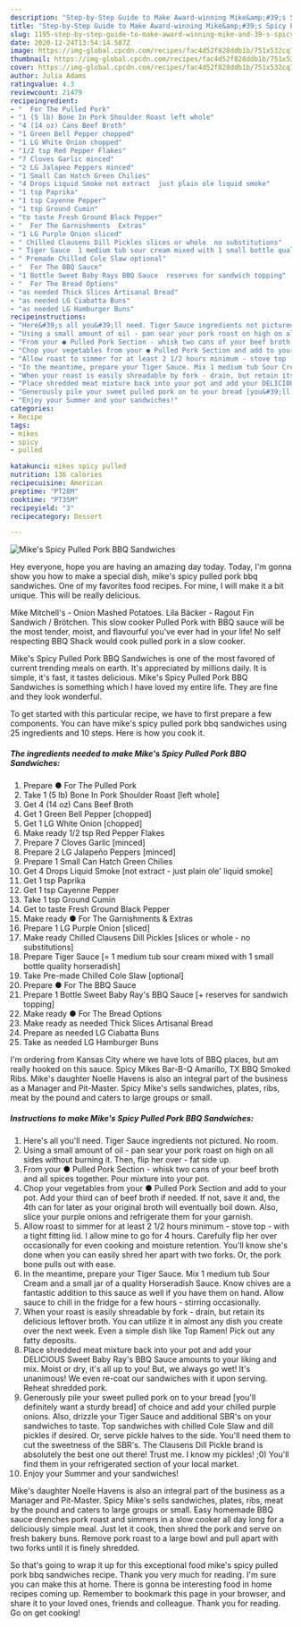 ```yaml
---
description: "Step-by-Step Guide to Make Award-winning Mike&amp;#39;s Spicy Pulled Pork BBQ Sandwiches"
title: "Step-by-Step Guide to Make Award-winning Mike&amp;#39;s Spicy Pulled Pork BBQ Sandwiches"
slug: 1195-step-by-step-guide-to-make-award-winning-mike-and-39-s-spicy-pulled-pork-bbq-sandwiches
date: 2020-12-24T13:54:14.587Z
image: https://img-global.cpcdn.com/recipes/fac4d52f828ddb1b/751x532cq70/mikes-spicy-pulled-pork-bbq-sandwiches-recipe-main-photo.jpg
thumbnail: https://img-global.cpcdn.com/recipes/fac4d52f828ddb1b/751x532cq70/mikes-spicy-pulled-pork-bbq-sandwiches-recipe-main-photo.jpg
cover: https://img-global.cpcdn.com/recipes/fac4d52f828ddb1b/751x532cq70/mikes-spicy-pulled-pork-bbq-sandwiches-recipe-main-photo.jpg
author: Julia Adams
ratingvalue: 4.3
reviewcount: 21479
recipeingredient:
- "  For The Pulled Pork"
- "1 (5 lb) Bone In Pork Shoulder Roast left whole"
- "4 (14 oz) Cans Beef Broth"
- "1 Green Bell Pepper chopped"
- "1 LG White Onion chopped"
- "1/2 tsp Red Pepper Flakes"
- "7 Cloves Garlic minced"
- "2 LG Jalapeo Peppers minced"
- "1 Small Can Hatch Green Chilies"
- "4 Drops Liquid Smoke not extract  just plain ole liquid smoke"
- "1 tsp Paprika"
- "1 tsp Cayenne Pepper"
- "1 tsp Ground Cumin"
- "to taste Fresh Ground Black Pepper"
- "  For The Garnishments  Extras"
- "1 LG Purple Onion sliced"
- " Chilled Clausens Dill Pickles slices or whole  no substitutions"
- " Tiger Sauce  1 medium tub sour cream mixed with 1 small bottle quality horseradish"
- " Premade Chilled Cole Slaw optional"
- "  For The BBQ Sauce"
- "1 Bottle Sweet Baby Rays BBQ Sauce  reserves for sandwich topping"
- "  For The Bread Options"
- "as needed Thick Slices Artisanal Bread"
- "as needed LG Ciabatta Buns"
- "as needed LG Hamburger Buns"
recipeinstructions:
- "Here&#39;s all you&#39;ll need. Tiger Sauce ingredients not pictured. No room."
- "Using a small amount of oil - pan sear your pork roast on high on all sides without burning it. Then, flip her over - fat side up."
- "From your ● Pulled Pork Section - whisk two cans of your beef broth and all spices together. Pour mixture into your pot."
- "Chop your vegetables from your ● Pulled Pork Section and add to your pot. Add your third can of beef broth if needed. If not, save it and, the 4th can for later as your original broth will eventually boil down. Also, slice your purple onions and refrigerate them for your garnish."
- "Allow roast to simmer for at least 2 1/2 hours minimum - stove top - with a tight fitting lid. I allow mine to go for 4 hours. Carefully flip her over occasionally for even cooking and moisture retention. You&#39;ll know she&#39;s done when you can easily shred her apart with two forks. Or, the pork bone pulls out with ease."
- "In the meantime, prepare your Tiger Sauce. Mix 1 medium tub Sour Cream and a small jar of a quality Horseradish Sauce. Know chives are a fantastic addition to this sauce as well if you have them on hand. Allow sauce to chill in the fridge for a few hours - stirring occasionally."
- "When your roast is easily shreadable by fork - drain, but retain its delicious leftover broth. You can utilize it in almost any dish you create over the next week. Even a simple dish like Top Ramen! Pick out any fatty deposits."
- "Place shredded meat mixture back into your pot and add your DELICIOUS Sweet Baby Ray&#39;s BBQ Sauce amounts to your liking and mix. Moist or dry, it&#39;s all up to you! But, we always go wet! It&#39;s unanimous! We even re-coat our sandwiches with it upon serving. Reheat shredded pork."
- "Generously pile your sweet pulled pork on to your bread [you&#39;ll definitely want a sturdy bread] of choice and add your chilled purple onions. Also, drizzle your Tiger Sauce and additional SBR&#39;s on your sandwiches to taste. Top sandwiches with chilled Cole Slaw and dill pickles if desired. Or, serve pickle halves to the side. You&#39;ll need them to cut the sweetness of the SBR&#39;s. The Clausens Dill Pickle brand is absolutely the best one out there! Trust me. I know my pickles! ;0) You&#39;ll find them in your refrigerated section of your local market."
- "Enjoy your Summer and your sandwiches!"
categories:
- Recipe
tags:
- mikes
- spicy
- pulled

katakunci: mikes spicy pulled 
nutrition: 136 calories
recipecuisine: American
preptime: "PT28M"
cooktime: "PT35M"
recipeyield: "3"
recipecategory: Dessert

---
```



![Mike&#39;s Spicy Pulled Pork BBQ Sandwiches](https://img-global.cpcdn.com/recipes/fac4d52f828ddb1b/751x532cq70/mikes-spicy-pulled-pork-bbq-sandwiches-recipe-main-photo.jpg)

Hey everyone, hope you are having an amazing day today. Today, I'm gonna show you how to make a special dish, mike&#39;s spicy pulled pork bbq sandwiches. One of my favorites food recipes. For mine, I will make it a bit unique. This will be really delicious.

Mike Mitchell&#39;s - Onion Mashed Potatoes. Lila Bäcker - Ragout Fin Sandwich / Brötchen. This slow cooker Pulled Pork with BBQ sauce will be the most tender, moist, and flavourful you&#39;ve ever had in your life! No self respecting BBQ Shack would cook pulled pork in a slow cooker.

Mike&#39;s Spicy Pulled Pork BBQ Sandwiches is one of the most favored of current trending meals on earth. It's appreciated by millions daily. It is simple, it's fast, it tastes delicious. Mike&#39;s Spicy Pulled Pork BBQ Sandwiches is something which I have loved my entire life. They are fine and they look wonderful.


To get started with this particular recipe, we have to first prepare a few components. You can have mike&#39;s spicy pulled pork bbq sandwiches using 25 ingredients and 10 steps. Here is how you cook it.

<!--inarticleads1-->

##### The ingredients needed to make Mike&#39;s Spicy Pulled Pork BBQ Sandwiches:

1. Prepare  ● For The Pulled Pork
1. Take 1 (5 lb) Bone In Pork Shoulder Roast [left whole]
1. Get 4 (14 oz) Cans Beef Broth
1. Get 1 Green Bell Pepper [chopped]
1. Get 1 LG White Onion [chopped]
1. Make ready 1/2 tsp Red Pepper Flakes
1. Prepare 7 Cloves Garlic [minced]
1. Prepare 2 LG Jalapeño Peppers [minced]
1. Prepare 1 Small Can Hatch Green Chilies
1. Get 4 Drops Liquid Smoke [not extract - just plain ole&#39; liquid smoke]
1. Get 1 tsp Paprika
1. Get 1 tsp Cayenne Pepper
1. Take 1 tsp Ground Cumin
1. Get to taste Fresh Ground Black Pepper
1. Make ready  ● For The Garnishments &amp; Extras
1. Prepare 1 LG Purple Onion [sliced]
1. Make ready  Chilled Clausens Dill Pickles [slices or whole - no substitutions]
1. Prepare  Tiger Sauce [= 1 medium tub sour cream mixed with 1 small bottle quality horseradish]
1. Take  Pre-made Chilled Cole Slaw [optional]
1. Prepare  ● For The BBQ Sauce
1. Prepare 1 Bottle Sweet Baby Ray&#39;s BBQ Sauce [+ reserves for sandwich topping]
1. Make ready  ● For The Bread Options
1. Make ready as needed Thick Slices Artisanal Bread
1. Prepare as needed LG Ciabatta Buns
1. Take as needed LG Hamburger Buns


I&#39;m ordering from Kansas City where we have lots of BBQ places, but am really hooked on this sauce. Spicy Mikes Bar-B-Q Amarillo, TX BBQ Smoked Ribs. Mike&#39;s daughter Noelle Havens is also an integral part of the business as a Manager and Pit-Master. Spicy Mike&#39;s sells sandwiches, plates, ribs, meat by the pound and caters to large groups or small. 

<!--inarticleads2-->

##### Instructions to make Mike&#39;s Spicy Pulled Pork BBQ Sandwiches:

1. Here&#39;s all you&#39;ll need. Tiger Sauce ingredients not pictured. No room.
1. Using a small amount of oil - pan sear your pork roast on high on all sides without burning it. Then, flip her over - fat side up.
1. From your ● Pulled Pork Section - whisk two cans of your beef broth and all spices together. Pour mixture into your pot.
1. Chop your vegetables from your ● Pulled Pork Section and add to your pot. Add your third can of beef broth if needed. If not, save it and, the 4th can for later as your original broth will eventually boil down. Also, slice your purple onions and refrigerate them for your garnish.
1. Allow roast to simmer for at least 2 1/2 hours minimum - stove top - with a tight fitting lid. I allow mine to go for 4 hours. Carefully flip her over occasionally for even cooking and moisture retention. You&#39;ll know she&#39;s done when you can easily shred her apart with two forks. Or, the pork bone pulls out with ease.
1. In the meantime, prepare your Tiger Sauce. Mix 1 medium tub Sour Cream and a small jar of a quality Horseradish Sauce. Know chives are a fantastic addition to this sauce as well if you have them on hand. Allow sauce to chill in the fridge for a few hours - stirring occasionally.
1. When your roast is easily shreadable by fork - drain, but retain its delicious leftover broth. You can utilize it in almost any dish you create over the next week. Even a simple dish like Top Ramen! Pick out any fatty deposits.
1. Place shredded meat mixture back into your pot and add your DELICIOUS Sweet Baby Ray&#39;s BBQ Sauce amounts to your liking and mix. Moist or dry, it&#39;s all up to you! But, we always go wet! It&#39;s unanimous! We even re-coat our sandwiches with it upon serving. Reheat shredded pork.
1. Generously pile your sweet pulled pork on to your bread [you&#39;ll definitely want a sturdy bread] of choice and add your chilled purple onions. Also, drizzle your Tiger Sauce and additional SBR&#39;s on your sandwiches to taste. Top sandwiches with chilled Cole Slaw and dill pickles if desired. Or, serve pickle halves to the side. You&#39;ll need them to cut the sweetness of the SBR&#39;s. The Clausens Dill Pickle brand is absolutely the best one out there! Trust me. I know my pickles! ;0) You&#39;ll find them in your refrigerated section of your local market.
1. Enjoy your Summer and your sandwiches!


Mike&#39;s daughter Noelle Havens is also an integral part of the business as a Manager and Pit-Master. Spicy Mike&#39;s sells sandwiches, plates, ribs, meat by the pound and caters to large groups or small. Easy homemade BBQ sauce drenches pork roast and simmers in a slow cooker all day long for a deliciously simple meal. Just let it cook, then shred the pork and serve on fresh bakery buns. Remove pork roast to a large bowl and pull apart with two forks until it is finely shredded. 

So that's going to wrap it up for this exceptional food mike&#39;s spicy pulled pork bbq sandwiches recipe. Thank you very much for reading. I'm sure you can make this at home. There is gonna be interesting food in home recipes coming up. Remember to bookmark this page in your browser, and share it to your loved ones, friends and colleague. Thank you for reading. Go on get cooking!
